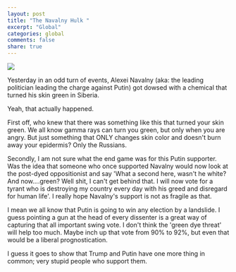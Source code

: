 ```yaml
---
layout: post
title: "The Navalny Hulk "
excerpt: "Global"
categories: global
comments: false
share: true
---
```


![](http://i.dailymail.co.uk/i/pix/2017/03/20/16/3E73F45800000578-4332166-image-a-158_1490027957118.jpg)



Yesterday in an odd turn of events, Alexei Navalny (aka: the leading politician leading the charge against Putin) got dowsed with a chemical that turned his skin green in Siberia. 


Yeah, that actually happened.


First off, who knew that there was something like this that turned your skin green. We all know gamma rays can turn you green, but only when you are angry. But just something that ONLY changes skin color and doesn't burn away your epidermis? Only the Russians.


Secondly, I am not sure what the end game was for this Putin supporter. Was the idea that someone who once supported Navalny would now look at the post-dyed oppositionist and say 'What a second here, wasn't he white? And now....green? Well shit, I can't get behind that. I will now vote for a tyrant who is destroying my country every day with his greed and disregard for human life'. I really hope Navalny's support is not as fragile as that.


I mean we all know that Putin is going to win any election by a landslide. I guess pointing a gun at the head of every dissenter is a great way of capturing that all important swing vote. I don't think the 'green dye threat' will help too much. Maybe inch up that vote from 90% to 92%, but even that would be a liberal prognostication.


I guess it goes to show that Trump and Putin have one more thing in common; very stupid people who support them. 






